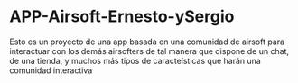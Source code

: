 # APP-Airsoft-Ernesto-ySergio
Esto es un proyecto de una app basada en una comunidad de airsoft para interactuar con los demás airsofters
de tal manera que dispone de un chat, de una tienda, y muchos más tipos de caracteísticas que harán una comunidad interactiva
